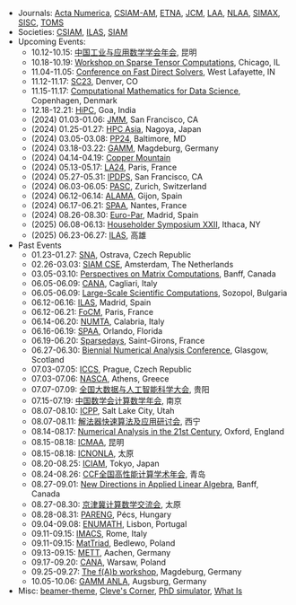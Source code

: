 <!--
# Qinmeng Zou

I'm an associate professor in the [School of Science](https://science.bupt.edu.cn) at [Beijing University of Posts and Telecommunications (BUPT)](https://www.bupt.edu.cn). My research focuses on numerical linear algebra and high performance computing. I obtained my PhD in Applied Mathematics from [Université Paris-Saclay](https://www.universite-paris-saclay.fr) in 2019.
-->

<!--
[[Google Scholar](https://scholar.google.com/citations?user=C907JC8AAAAJ&hl=en)][[ORCID](https://orcid.org/0000-0001-7752-8100)]
-->

<!--
## CV

* Jan 2023 - present: Associate Professor, School of Science, BUPT, China
* Aug 2020 - Dec 2022: Assistant Professor, School of Science, BUPT, China
* Jun 2019 - Aug 2020: Research Engineer, Laboratoire MICS, Université Paris-Saclay, France
* Feb 2016 - Jun 2019: PhD Student, Laboratoire MICS, Université Paris-Saclay, France

## Publications

* Qinmeng Zou, [A flexible block classical Gram-Schmidt skeleton with reorthogonalization](https://doi.org/10.1002/nla.2491), Numerical Linear Algebra with Applications, e2491, 2023.
* Qinmeng Zou, [GMRES algorithms over 35 years](https://doi.org/10.1016/j.amc.2023.127869), Applied Mathematics and Computation, 445:127869, 2023.
* Qinmeng Zou and Frédéric Magoulès, [Delayed gradient methods for symmetric and positive definite linear systems](https://doi.org/10.1137/20M1321140), SIAM Review, 64(3):517-553, 2022.
* Guillaume Gbikpi-Benissan, Qinmeng Zou, and Frédéric Magoulès, [Asynchronous iterations of HSS method for non-Hermitian linear systems](https://doi.org/10.1080/00207160.2021.1952572), International Journal of Computer Mathematics, 99(6):1105-1123, 2022.
* Frédéric Magoulès and Qinmeng Zou, [Asynchronous time-parallel method based on Laplace transform](https://doi.org/10.1080/00207160.2020.1737029), International Journal of Computer Mathematics, 98(1):179-194, 2021.
* Qinmeng Zou and Frédéric Magoulès, [Fast gradient methods with alignment for symmetric linear systems without using Cauchy step](https://doi.org/10.1016/j.cam.2020.113033), Journal of Computational and Applied Mathematics, 381:113033, 2021.
* Qinmeng Zou and Frédéric Magoulès, [Reducing the effect of global synchronization in delayed gradient methods for symmetric linear systems](https://doi.org/10.1016/j.advengsoft.2020.102837), Advances in Engineering Software, 147:102837, 2020.
* Qinmeng Zou and Frédéric Magoulès, [Parameter estimation in the Hermitian and skew-Hermitian splitting method using gradient iterations](https://doi.org/10.1002/nla.2304), Numerical Linear Algebra with Applications, 27(4):e2304, 2020.
* Frédéric Magoulès, Guillaume Gbikpi-Benissan, and Qinmeng Zou, [Asynchronous iterations of Parareal algorithm for option pricing models](https://doi.org/10.3390/math6040045), Mathematics, 6(4):1-18, 2018.

## Teaching

* Numerical Solution of Differential Equations - Spring 2023, Spring 2022
* Calculus I - Fall 2022, Fall 2021, Fall 2020
* Practice of Computational Science - Fall 2022, Fall 2021
* Linear Algebra - Fall 2020

## Links

-->

* Journals: [Acta Numerica](https://www.cambridge.org/core/journals/acta-numerica), [CSIAM-AM](https://www.global-sci.org/csiam-am), [ETNA](https://etna.math.kent.edu), [JCM](https://www.global-sci.org/jcm), [LAA](https://www.sciencedirect.com/journal/linear-algebra-and-its-applications/issues), [NLAA](https://onlinelibrary.wiley.com/journal/10991506), [SIMAX](https://epubs.siam.org/toc/sjmael/current), [SISC](https://epubs.siam.org/toc/sijcd4/current), [TOMS](https://dl.acm.org/toc/toms/current)
* Societies: [CSIAM](https://www.csiam.org.cn), [ILAS](https://ilasic.org), [SIAM](https://www.siam.org)
* Upcoming Events:
	- 10.12-10.15: [中国工业与应用数学学会年会](https://meeting.csiam.org.cn/), 昆明
	- 10.18-10.19: [Workshop on Sparse Tensor Computations](https://solomonik.cs.illinois.edu/tensor_workshop/), Chicago, IL
	- 11.04-11.05: [Conference on Fast Direct Solvers](https://www.math.purdue.edu/~xiaj/FastSolvers2023/), West Lafayette, IN
	- 11.12-11.17: [SC23](https://sc23.supercomputing.org), Denver, CO
	- 11.15-11.17: [Computational Mathematics for Data Science](https://cmds.compute.dtu.dk), Copenhagen, Denmark
	- 12.18-12.21: [HiPC](https://hipc.org), Goa, India
	- (2024) 01.03-01.06: [JMM](https://www.jointmathematicsmeetings.org//jmm), San Francisco, CA
	- (2024) 01.25-01.27: [HPC Asia](https://sighpc.ipsj.or.jp/HPCAsia2024/), Nagoya, Japan
	- (2024) 03.05-03.08: [PP24](https://www.siam.org/conferences/cm/conference/pp24), Baltimore, MD
   - (2024) 03.18-03.22: [GAMM](https://jahrestagung.gamm-ev.de/annual-meeting-2024/), Magdeburg, Germany
   - (2024) 04.14-04.19: [Copper Mountain](https://grandmaster.colorado.edu/copper/)
	- (2024) 05.13-05.17: [LA24](https://www.siam.org/conferences/cm/conference/la24), Paris, France
	- (2024) 05.27-05.31: [IPDPS](http://www.ipdps.org), San Francisco, CA
	- (2024) 06.03-06.05: [PASC](https://pasc24.pasc-conference.org), Zurich, Switzerland
	- (2024) 06.12-06.14: [ALAMA](https://www.unioviedo.es/alama2024/), Gijon, Spain
	- (2024) 06.17-06.21: [SPAA](https://spaa.acm.org), Nantes, France
	- (2024) 08.26-08.30: [Euro-Par](https://2024.euro-par.org), Madrid, Spain
	- (2025) 06.08-06.13: [Householder Symposium XXII](https://householder-symposium.github.io), Ithaca, NY
	- (2025) 06.23-06.27: [ILAS](https://ilas2025.tw), 高雄
* Past Events
   - 01.23-01.27: [SNA](https://www.ugn.cas.cz/event/2023/sna/), Ostrava, Czech Republic
   - 02.26-03.03: [SIAM CSE](https://www.siam.org/conferences/cm/conference/cse23), Amsterdam, The Netherlands
   - 03.05-03.10: [Perspectives on Matrix Computations](https://www.birs.ca/events/2023/5-day-workshops/23w5108), Banff, Canada
	- 06.05-06.09: [CANA](https://bugs.unica.it/cana23/), Cagliari, Italy
	- 06.05-06.09: [Large-Scale Scientific Computations](https://parallel.bas.bg/Conferences/SciCom23/), Sozopol, Bulgaria
	- 06.12-06.16: [ILAS](https://ilas2023.es), Madrid, Spain
	- 06.12-06.21: [FoCM](https://focm2023.org), Paris, France
	- 06.14-06.20: [NUMTA](https://www.numta.org), Calabria, Italy
	- 06.16-06.19: [SPAA](https://spaa.acm.org), Orlando, Florida
	- 06.19-06.20: [Sparsedays](https://sparsedays.cerfacs.fr/en/), Saint-Girons, France
	- 06.27-06.30: [Biennial Numerical Analysis Conference](https://numericalanalysisconference.org.uk), Glasgow, Scotland
	- 07.03-07.05: [ICCS](https://www.iccs-meeting.org/iccs2023/), Prague, Czech Republic
	- 07.03-07.06: [NASCA](https://nasca23.univ-littoral.fr), Athens, Greece
	- 07.07-07.09: [全国大数据与人工智能科学大会](https://csiam-bdai2022.casconf.cn), 贵阳
	- 07.15-07.19: [中国数学会计算数学年会](http://www.cscm2021.com), 南京
	- 08.07-08.10: [ICPP](https://icpp23.sci.utah.edu), Salt Lake City, Utah
	- 08.07-08.11: [解法器快速算法及应用研讨会](https://www.solver-conference.cn), 西宁
	- 08.14-08.17: [Numerical Analysis in the 21st Century](https://21stcenturyna.github.io), Oxford, England
	- 08.15-08.18: [ICMAA](https://icmaa2023.scimeeting.cn/), 昆明
	- 08.15-08.18: [ICNONLA](http://lsec.cc.ac.cn/~icnonla23/), 太原
	- 08.20-08.25: [ICIAM](https://iciam2023.org), Tokyo, Japan
	- 08.24-08.26: [CCF全国高性能计算学术年会](https://ccf.org.cn/hpcchina2023), 青岛
	- 08.27-09.01: [New Directions in Applied Linear Algebra](http://www.birs.ca/events/2023/5-day-workshops/23w5004), Banff, Canada
	- 08.27-08.30: [京津冀计算数学交流会](http://math.sxu.edu.cn/ggtz/f529de2c9f404ff7bf583f572db79a96.htm), 太原
	- 08.28-08.31: [PARENG](https://www.civil-comp.info/2023/), Pécs, Hungary
	- 09.04-09.08: [ENUMATH](https://enumath2023.com), Lisbon, Portugal
	- 09.11-09.15: [IMACS](https://www.imacs2023.eu/), Rome, Italy
	- 09.11-09.15: [MatTriad](https://sparrow.up.poznan.pl/mattriad2023/), Bedlewo, Poland
	- 09.13-09.15: [METT](https://www.igpm.rwth-aachen.de/workshop/mett2023), Aachen, Germany
	- 09.17-09.20: [CANA](https://fedcsis.org/sessions/css/cana), Warsaw, Poland
	- 09.25-09.27: [The f(A)b workshop](https://indico3.mpi-magdeburg.mpg.de/event/30/), Magdeburg, Germany
	- 10.05-10.06: [GAMM ANLA](https://www.uni-augsburg.de/en/fakultaet/mntf/math/tagungen/anla2023/), Augsburg, Germany
* Misc: [beamer-theme](https://hartwork.org/beamer-theme-matrix/), [Cleve's Corner](https://blogs.mathworks.com/cleve/), [PhD simulator](https://research.wmz.ninja/projects/phd/index.html), [What Is](https://nhigham.com/index-of-what-is-articles/)
